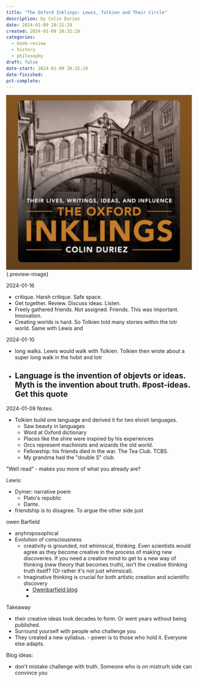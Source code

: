 ```yaml
---
title: "The Oxford Inklings: Lewis, Tolkien and Their Circle"
description: by Colin Duriez
date: 2024-01-09 20:32:29
created: 2024-01-09 20:32:29
categories:
  - book-review
  - history
  - philosophy
draft: false
date-start: 2024-01-09 20:32:29
date-finished: 
pct-complete:
---
```

![The Oxford inklings](../img/book-the-oxford-inklings.jpeg){.preview-image}

2024-01-16
- critique. Harsh critique. Safe space. 
- Get together. Review. Discuss ideas. Listen. 
- Freely gathered friends. Not assigned. Friends. This was important. Innovation. 
- Creating worlds is hard. So Tolkien told many stories within the lotr world. Same with Lewis and 

2024-01-10

- long walks. Lewis would walk with Tolkien. Tolkien then wrote about a super long walk in the hobit and lotr 
- Language is the invention of objevts or ideas. Myth is the invention about truth. #post-ideas. Get this quote 
	- 

2024-01-09
Notes:

- Tolkien build one language and derived it for two elvish languages. 
	- Saw beauty in languages 
	- Word at Oxford dictionary
	- Places like the shire were inspired by his experiences 
	- Orcs represent machinists and wizards the old world. 
	- Fellowship: his friends died in the war. The Tea Club. TCBS. 
	- My grandma had the "double S" club. 

"Well read" - makes you more of what you already are?

Lewis:

- Dymer: narrative poem
	- Plato's republic 
	- Dante. 
- friendship is to disagree. To argue the other side just 

owen Barfield

- anyhroposophical
- Evolution of consciousness
	- creativity is grounded, not whimsical, thinking. Even scientists would agree as they become creative in the process of making new discoveries. If you need a creative mind to get to a new way of thinking (new theory that becomes truth), isn't the creative thinking truth itself? (Or rather it's not just whimsical). 
	- Imaginative thinking is crucial for both artistic creation and scientific discovery 
		- [Owenbarfield blog](http://owenbarfield.org/BARFIELD/encyclopedia_barfieldiana/Ideas_Concepts/Science.html)
		- 


Takeaway
- their creative ideas took decades to form. Or went years without being published. 
- Surround yourself with people who challenge you
- They created a new syllabus. - power is to those who hold it. Everyone else adapts. 

Blog ideas:
- don't mistake challenge with truth. Someone who is on mistrurh side can convince you